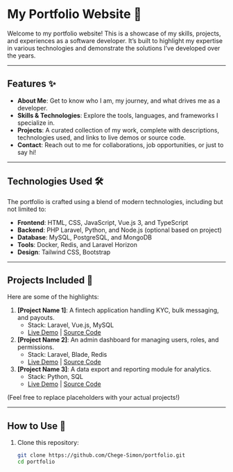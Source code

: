 # My Portfolio Website 🌟

Welcome to my portfolio website! This is a showcase of my skills, projects, and experiences as a software developer. It’s built to highlight my expertise in various technologies and demonstrate the solutions I’ve developed over the years.

---

## Features ✨

- **About Me**: Get to know who I am, my journey, and what drives me as a developer.
- **Skills & Technologies**: Explore the tools, languages, and frameworks I specialize in.
- **Projects**: A curated collection of my work, complete with descriptions, technologies used, and links to live demos or source code.
- **Contact**: Reach out to me for collaborations, job opportunities, or just to say hi!

---

## Technologies Used 🛠️

The portfolio is crafted using a blend of modern technologies, including but not limited to:

- **Frontend**: HTML, CSS, JavaScript, Vue.js 3, and TypeScript
- **Backend**: PHP Laravel, Python, and Node.js (optional based on project)
- **Database**: MySQL, PostgreSQL, and MongoDB
- **Tools**: Docker, Redis, and Laravel Horizon
- **Design**: Tailwind CSS, Bootstrap

---

## Projects Included 🚀

Here are some of the highlights:

1. **[Project Name 1]**: A fintech application handling KYC, bulk messaging, and payouts.
   - Stack: Laravel, Vue.js, MySQL
   - [Live Demo](#) | [Source Code](#)
2. **[Project Name 2]**: An admin dashboard for managing users, roles, and permissions.
   - Stack: Laravel, Blade, Redis
   - [Live Demo](#) | [Source Code](#)
3. **[Project Name 3]**: A data export and reporting module for analytics.
   - Stack: Python, SQL
   - [Live Demo](#) | [Source Code](#)

(Feel free to replace placeholders with your actual projects!)

---

## How to Use 🔧

1. Clone this repository:
   ```bash
   git clone https://github.com/Chege-Simon/portfolio.git
   cd portfolio
   ```
